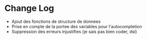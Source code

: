 # Change Log
- Ajout des fonctions de structure de donnees
- Prise en compte de la portee des variables pour l'autocompletion
- Suppression des erreurs injustifies (je sais pas bien coder, dsl)